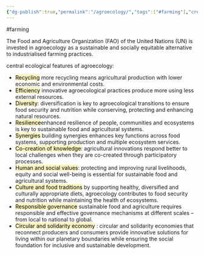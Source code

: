 ```yaml
---
{"dg-publish":true,"permalink":"/agroecology/","tags":["#farming"],"created":"2025-10-23T17:42:47.992+01:00","updated":"2025-10-23T18:06:08.741+01:00"}
---
```


#farming 

The Food and Agriculture Organization (FAO) of the United Nations (UN) is invested in agroecology as a sustainable and socially equitable alternative to industrialised farming practices.

central ecological features of agroecology:
- <mark style="background: #FFF3A3A6;">Recycling</mark> more recycling means agricultural production with lower economic and environmental costs.
- <mark style="background: #FFF3A3A6;">Efficiency</mark> innovative agroecological practices produce more using less external resources.
- <mark style="background: #FFF3A3A6;">Diversity</mark>: diversification is key to agroecological transitions to ensure food security and nutrition while conserving, protecting and enhancing natural resources.
- <mark style="background: #FFF3A3A6;">Resilience</mark>enhanced resilience of people, communities and ecosystems is key to sustainable food and agricultural systems.
- <mark style="background: #FFF3A3A6;">Synergies</mark> building synergies enhances key functions across food systems, supporting production and multiple ecosystem services.
- <mark style="background: #FFF3A3A6;">Co-creation of knowledge</mark>: agricultural innovations respond better to local challenges when they are co-created through participatory processes.
- <mark style="background: #FFF3A3A6;">Human and social values</mark>: protecting and improving rural livelihoods, equity and social well-being is essential for sustainable food and agricultural systems.
- <mark style="background: #FFF3A3A6;">Culture and food traditions</mark> by supporting healthy, diversified and culturally appropriate diets, agroecology contributes to food security and nutrition while maintaining the health of ecosystems.
- <mark style="background: #FFF3A3A6;">Responsible governance</mark> sustainable food and agriculture requires responsible and effective governance mechanisms at different scales – from local to national to global.
- <mark style="background: #FFF3A3A6;">Circular and solidarity economy</mark> : circular and solidarity economies that reconnect producers and consumers provide innovative solutions for living within our planetary boundaries while ensuring the social foundation for inclusive and sustainable development.